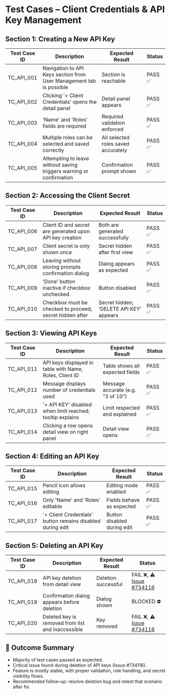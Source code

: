 # Test Cases – Client Credentials & API Key Management

## Section 1: Creating a New API Key

| Test Case ID | Description                                                                 | Expected Result                         | Status                 |
|--------------|-----------------------------------------------------------------------------|-----------------------------------------|------------------------|
| TC_API_001   | Navigation to API Keys section from User Management tab is possible         | Section is reachable                    | PASS ✅|
| TC_API_002   | Clicking '+ Client Credentials' opens the detail panel                      | Detail panel appears                    | PASS ✅|
| TC_API_003   | 'Name' and 'Roles' fields are required                                      | Required validation enforced            | PASS ✅|
| TC_API_004   | Multiple roles can be selected and saved correctly                          | All selected roles saved accurately     | PASS ✅|
| TC_API_005   | Attempting to leave without saving triggers warning or confirmation         | Confirmation prompt shown               | PASS ✅|

## Section 2: Accessing the Client Secret

| Test Case ID | Description                                                                 | Expected Result                         | Status                 |
|--------------|-----------------------------------------------------------------------------|-----------------------------------------|------------------------|
| TC_API_006   | Client ID and secret are generated upon API key creation                    | Both are generated successfully         | PASS ✅|
| TC_API_007   | Client secret is only shown once                                            | Secret hidden after first view          | PASS ✅|
| TC_API_008   | Leaving without storing prompts confirmation dialog                         | Dialog appears as expected              | PASS ✅|
| TC_API_009   | 'Done' button inactive if checkbox unchecked                                | Button disabled                         | PASS ✅|
| TC_API_010   | Checkbox must be checked to proceed; secret hidden after                    | Secret hidden; 'DELETE API KEY' appears | PASS ✅|

## Section 3: Viewing API Keys

| Test Case ID | Description                                                                 | Expected Result                         | Status                 |
|--------------|-----------------------------------------------------------------------------|-----------------------------------------|------------------------|
| TC_API_011   | API keys displayed in table with Name, Roles, Client ID                     | Table shows all expected fields         | PASS ✅|
| TC_API_012   | Message displays number of credentials used                                 | Message accurate (e.g. “3 of 10”)       | PASS ✅|
| TC_API_013   | '+ API KEY' disabled when limit reached; tooltip explains                   | Limit respected and explained           | PASS ✅|
| TC_API_014   | Clicking a row opens detail view on right panel                             | Detail view opens                       | PASS ✅|

## Section 4: Editing an API Key

| Test Case ID | Description                                                                 | Expected Result                         | Status                 |
|--------------|-----------------------------------------------------------------------------|-----------------------------------------|------------------------|
| TC_API_015   | Pencil icon allows editing                                                  | Editing mode enabled                    | PASS ✅|
| TC_API_016   | Only 'Name' and 'Roles' editable                                            | Fields behave as expected               | PASS ✅|
| TC_API_017   | '+ Client Credentials' button remains disabled during edit                  | Button disabled during edit             | PASS ✅|

## Section 5: Deleting an API Key

| Test Case ID | Description                                                                 | Expected Result                         | Status                  |
|--------------|-----------------------------------------------------------------------------|-----------------------------------------|-------------------------|
| TC_API_018   | API key deletion from detail view                                           | Deletion successful                     | FAIL ❌, ⚠️ [Issue #734116](https://github.com/jeffery7jumman/QA---Portfolio/blob/main/bug-report/bug-report-api-deletion.md) |
| TC_API_019   | Confirmation dialog appears before deletion                                 | Dialog shown                            | BLOCKED ⛔|
| TC_API_020   | Deleted key is removed from list and inaccessible                           | Key removed                             | FAIL ❌, ⚠️ [Issue #734116](https://github.com/jeffery7jumman/QA---Portfolio/blob/main/bug-report/bug-report-api-deletion.md) |


## 📝 Outcome Summary

- Majority of test cases passed as expected.
- Critical issue found during deletion of API keys (Issue #734116).
- Feature is mostly stable, with proper validation, role handling, and secret visibility flows.
- Recommended follow-up: resolve deletion bug and retest that scenario after fix.
